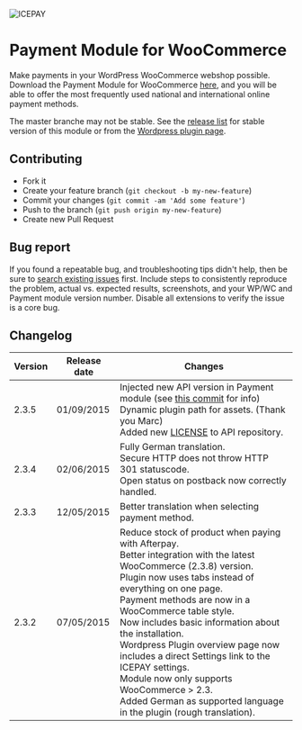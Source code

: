 ![ICEPAY](https://camo.githubusercontent.com/49043ebb42bd9b98941d6013761d4aadcd33f14f/68747470733a2f2f6963657061792e636f6d2f6e6c2f77702d636f6e74656e742f7468656d65732f6963657061792f696d616765732f6865616465722f6c6f676f2e737667)

# Payment Module for WooCommerce

Make payments in your WordPress WooCommerce webshop possible. Download the Payment Module for WooCommerce [here](https://github.com/icepay/WooCommerce/releases), and you will be able to offer the most frequently used national and international online payment methods.

The master branche may not be stable. See the [release list](https://github.com/icepay/WooCommerce/releases) for stable version of this module or from the [Wordpress plugin page](https://wordpress.org/plugins/icepay-woocommerce-online-payment-module/).

## Contributing ##

* Fork it
* Create your feature branch (`git checkout -b my-new-feature`)
* Commit your changes (`git commit -am 'Add some feature'`)
* Push to the branch (`git push origin my-new-feature`)
* Create new Pull Request

## Bug report ##

If you found a repeatable bug, and troubleshooting tips didn't help, then be sure to [search existing issues](https://github.com/icepay/WooCommerce/issues) first. Include steps to consistently reproduce the problem, actual vs. expected results, screenshots, and your WP/WC and Payment module version number. Disable all extensions to verify the issue is a core bug.

## Changelog ##

Version | Release date | Changes
------- | ------------ | -------
2.3.5   | 01/09/2015   | Injected new API version in Payment module (see [this commit](https://github.com/icepay/WooCommerce/commit/33b85afa5f7104fad94f1a1df1510c3335caa949) for info)<br>Dynamic plugin path for assets. (Thank you Marc)<br>Added new [LICENSE](https://github.com/icepay/WooCommerce/blob/master/LICENSE.md) to API repository.
2.3.4   | 02/06/2015   | Fully German translation.<br>Secure HTTP does not throw HTTP 301 statuscode.<br>Open status on postback now correctly handled.
2.3.3   | 12/05/2015   | Better translation when selecting payment method.
2.3.2   | 07/05/2015   | Reduce stock of product when paying with Afterpay.<br>Better integration with the latest WooCommerce (2.3.8) version.<br>Plugin now uses tabs instead of everything on one page.<br>Payment methods are now in a WooCommerce table style.<br>Now includes basic information about the installation.<br>Wordpress Plugin overview page now includes a direct Settings link to the ICEPAY settings.<br>Module now only supports WooCommerce > 2.3.<br>Added German as supported language in the plugin (rough translation).
